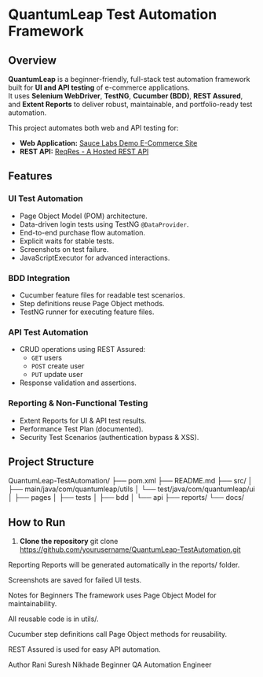 # QuantumLeap Test Automation Framework

## Overview
**QuantumLeap** is a beginner-friendly, full-stack test automation framework built for **UI and API testing** of e-commerce applications.  
It uses **Selenium WebDriver**, **TestNG**, **Cucumber (BDD)**, **REST Assured**, and **Extent Reports** to deliver robust, maintainable, and portfolio-ready test automation.

This project automates both web and API testing for:

- **Web Application:** [Sauce Labs Demo E-Commerce Site](https://www.saucedemo.com/)  
- **REST API:** [ReqRes - A Hosted REST API](https://reqres.in/)
  
## Features

### UI Test Automation
- Page Object Model (POM) architecture.
- Data-driven login tests using TestNG `@DataProvider`.
- End-to-end purchase flow automation.
- Explicit waits for stable tests.
- Screenshots on test failure.
- JavaScriptExecutor for advanced interactions.

### BDD Integration
- Cucumber feature files for readable test scenarios.
- Step definitions reuse Page Object methods.
- TestNG runner for executing feature files.

### API Test Automation
- CRUD operations using REST Assured:
  - `GET` users
  - `POST` create user
  - `PUT` update user
- Response validation and assertions.

### Reporting & Non-Functional Testing
- Extent Reports for UI & API test results.
- Performance Test Plan (documented).
- Security Test Scenarios (authentication bypass & XSS).

## Project Structure

QuantumLeap-TestAutomation/
├── pom.xml
├── README.md
├── src/
│ ├── main/java/com/quantumleap/utils
│ └── test/java/com/quantumleap/ui
│ ├── pages
│ ├── tests
│ ├── bdd
│ └── api
├── reports/
└── docs/

## How to Run

1. **Clone the repository**
git clone https://github.com/yourusername/QuantumLeap-TestAutomation.git

Reporting
Reports will be generated automatically in the reports/ folder.

Screenshots are saved for failed UI tests.

Notes for Beginners
The framework uses Page Object Model for maintainability.

All reusable code is in utils/.

Cucumber step definitions call Page Object methods for reusability.

REST Assured is used for easy API automation.

Author
Rani Suresh Nikhade
Beginner QA Automation Engineer
